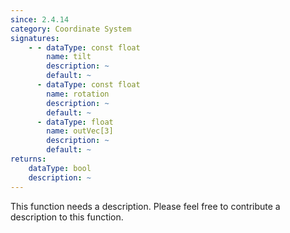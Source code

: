 ```yaml
---
since: 2.4.14
category: Coordinate System
signatures:
    - - dataType: const float
        name: tilt
        description: ~
        default: ~
      - dataType: const float
        name: rotation
        description: ~
        default: ~
      - dataType: float
        name: outVec[3]
        description: ~
        default: ~
returns:
    dataType: bool
    description: ~
---
```


This function needs a description. Please feel free to contribute a description to this function.
